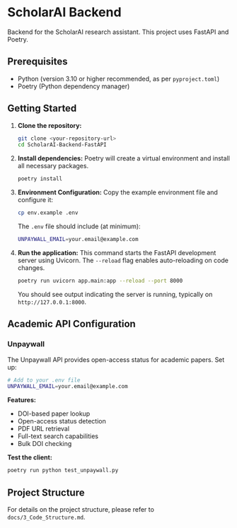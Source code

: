 # ScholarAI Backend

Backend for the ScholarAI research assistant. This project uses FastAPI and Poetry.

## Prerequisites

- Python (version 3.10 or higher recommended, as per `pyproject.toml`)
- Poetry (Python dependency manager)

## Getting Started

1.  **Clone the repository:**

    ```bash
    git clone <your-repository-url>
    cd ScholarAI-Backend-FastAPI
    ```

2.  **Install dependencies:**
    Poetry will create a virtual environment and install all necessary packages.

    ```bash
    poetry install
    ```

3.  **Environment Configuration:**
    Copy the example environment file and configure it:

    ```bash
    cp env.example .env
    ```

    The `.env` file should include (at minimum):
    ```bash
    UNPAYWALL_EMAIL=your.email@example.com
    ```

4.  **Run the application:**
    This command starts the FastAPI development server using Uvicorn. The `--reload` flag enables auto-reloading on code changes.

    ```bash
    poetry run uvicorn app.main:app --reload --port 8000
    ```

    You should see output indicating the server is running, typically on `http://127.0.0.1:8000`.

## Academic API Configuration

### Unpaywall
The Unpaywall API provides open-access status for academic papers. Set up:

```bash
# Add to your .env file
UNPAYWALL_EMAIL=your.email@example.com
```

**Features:**
- DOI-based paper lookup
- Open-access status detection
- PDF URL retrieval
- Full-text search capabilities
- Bulk DOI checking

**Test the client:**
```bash
poetry run python test_unpaywall.py
```

## Project Structure

For details on the project structure, please refer to `docs/3_Code_Structure.md`.
